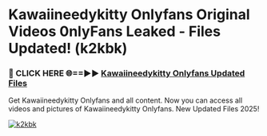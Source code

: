 # Kawaiineedykitty Onlyfans Original Videos 0nlyFans Leaked - Files Updated! (k2kbk)

<h3>🔴 CLICK HERE 🌐==►► <a href="https://tinyurl.com/2m67pmp6" rel="nofollow">Kawaiineedykitty Onlyfans Updated Files</a></h3>

Get Kawaiineedykitty Onlyfans and all content. Now you can access all videos and pictures of Kawaiineedykitty Onlyfans. New Updated Files 2025!

[![k2kbk](https://i.imgur.com/H4QAA4z.gif)](https://tinyurl.com/2m67pmp6)